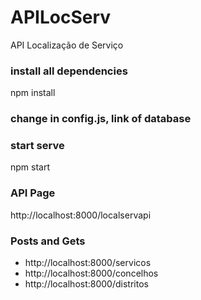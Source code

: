 # APILocServ
API Localização de Serviço

### install all dependencies
npm install

### change in config.js, link of database

### start serve
npm start

### API Page
http://localhost:8000/localservapi

### Posts and Gets
- http://localhost:8000/servicos
- http://localhost:8000/concelhos
- http://localhost:8000/distritos
